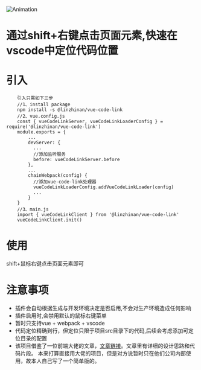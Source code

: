 ![Animation](https://user-images.githubusercontent.com/62974111/174468768-dcacbfaa-3565-4608-bbb3-9a1b81da4ff0.gif)
# 通过shift+右键点击页面元素,快速在vscode中定位代码位置
# 引入
```
    引入只需如下三步
    //1、install package
    npm install -s @linzhinan/vue-code-link
    //2、vue.config.js
    const { vueCodeLinkServer, vueCodeLinkLoaderConfig } = require('@linzhinan/vue-code-link')
    module.exports = {
        ...
        devServer: {
          ...
          //添加监听服务
          before: vueCodeLinkServer.before
        },
        ...
        chainWebpack(config) {
          //添加vue-code-link处理器
          vueCodeLinkLoaderConfig.addVueCodeLinkLoader(config)
          ...
        }
    }
    //3、main.js
    import { vueCodeLinkClient } from '@linzhinan/vue-code-link'
    vueCodeLinkClient.init()
```
# 使用
shift+鼠标右键点击页面元素即可
# 注意事项 
 * 插件会自动根据生成与开发环境决定是否启用,不会对生产环境造成任何影响
 * 插件启用时,会禁用默认的鼠标右键菜单
 * 暂时只支持vue + webpack + vscode
 * 代码定位精确到行，但定位只限于项目src目录下的代码,后续会考虑添加可定位目录的配置
 * 该项目借鉴了一位前端大佬的文章，[文章链接](https://mp.weixin.qq.com/s/AZQTK_lk8BxxWZCDU5P_Yg)。文章里有详细的设计思路和代码片段。
   本来打算直接用大佬的项目，但是对方说暂时只在他们公司内部使用，故本人自己写了一个简单版的。
